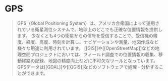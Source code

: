 # GPS

> GPS（Global Positioning System）は、アメリカ合衆国によって運用されている衛星測位システムで、地球上のどこでも正確な位置情報を提供します。
> 少なくとも4つの衛星からの信号を受信することで、受信機の緯度、経度、高度、時刻を計算し、ナビゲーションや測量、地図作成など様々な用途に利用されています。
> [[GIS]]や[[OpenStreetMap]]などの地理空間プロジェクトにおいては、フィールド調査での位置情報の収集、移動経路の記録、地図の精度向上などに不可欠なツールとなっています。GPSデータは[[GDAL]]や[[QGIS]]などのソフトウェアで処理・分析することができます。
